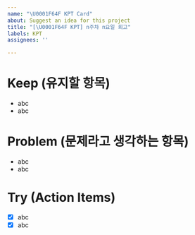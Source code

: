 ```yaml
---
name: "\U0001F64F KPT Card"
about: Suggest an idea for this project
title: "[\U0001F64F KPT] n주차 n요일 회고"
labels: KPT
assignees: ''

---
```


# Keep (유지할 항목)

- abc
- abc

# Problem (문제라고 생각하는 항목)

- abc
- abc

# Try (Action Items)

- [X] abc
- [X] abc
